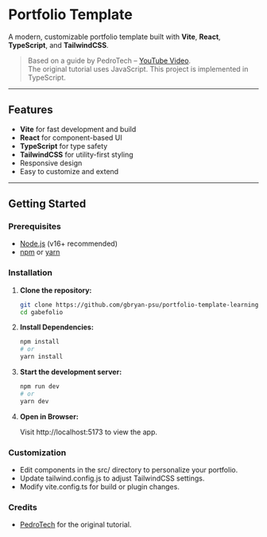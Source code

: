 # Portfolio Template

A modern, customizable portfolio template built with **Vite**, **React**, **TypeScript**, and **TailwindCSS**.

> Based on a guide by PedroTech – [YouTube Video](https://www.youtube.com/watch?v=ifOJ0R5UQOc).  
> The original tutorial uses JavaScript. This project is implemented in TypeScript.

---

## Features

- **Vite** for fast development and build
- **React** for component-based UI
- **TypeScript** for type safety
- **TailwindCSS** for utility-first styling
- Responsive design
- Easy to customize and extend

---

## Getting Started

### Prerequisites

- [Node.js](https://nodejs.org/) (v16+ recommended)
- [npm](https://www.npmjs.com/) or [yarn](https://yarnpkg.com/)

### Installation

1. **Clone the repository:**

   ```sh
   git clone https://github.com/gbryan-psu/portfolio-template-learning
   cd gabefolio

   ```

2. **Install Dependencies:**

   ```sh
   npm install
   # or
   yarn install

   ```

3. **Start the development server:**

   ```sh
   npm run dev
   # or
   yarn dev

   ```

4. **Open in Browser:**

   Visit http://localhost:5173 to view the app.

### Customization

- Edit components in the src/ directory to personalize your portfolio.
- Update tailwind.config.js to adjust TailwindCSS settings.
- Modify vite.config.ts for build or plugin changes.

### Credits

- [PedroTech](https://www.youtube.com/@PedroTechnologies) for the original tutorial.
